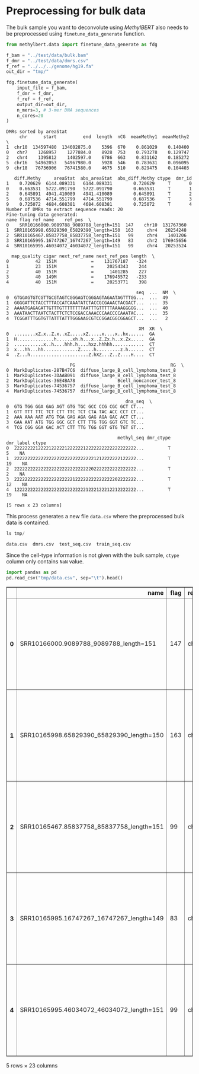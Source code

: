# Preprocessing for bulk data 

The bulk sample you want to deconvolute using _MethylBERT_ also needs to be preprocessed using `finetune_data_generate` function. 


```python
from methylbert.data import finetune_data_generate as fdg

f_bam = "../test/data/bulk.bam"
f_dmr = "../test/data/dmrs.csv"
f_ref = "../../../genome/hg19.fa"
out_dir = "tmp/"

fdg.finetune_data_generate(
    input_file = f_bam,
    f_dmr = f_dmr,
    f_ref = f_ref,
    output_dir=out_dir,
    n_mers=3, # 3-mer DNA sequences 
    n_cores=20
)
```

    DMRs sorted by areaStat
         chr      start          end  length  nCG  meanMethy1  meanMethy2  \
    1  chr10  134597480  134602875.0    5396  670    0.861029    0.140400   
    0   chr7    1268957    1277884.0    8928  753    0.793278    0.129747   
    2   chr4    1395812    1402597.0    6786  663    0.831162    0.185272   
    5  chr16   54962053   54967980.0    5928  546    0.783631    0.096095   
    9  chr18   76736906   76741580.0    4675  510    0.829475    0.104403   
    
       diff.Methy     areaStat  abs_areaStat  abs_diff.Methy ctype  dmr_id  
    1    0.720629  6144.089331   6144.089331        0.720629     T       0  
    0    0.663531  5722.091790   5722.091790        0.663531     T       1  
    2    0.645891  4941.410089   4941.410089        0.645891     T       2  
    5    0.687536  4714.551799   4714.551799        0.687536     T       3  
    9    0.725072  4684.608381   4684.608381        0.725072     T       4  
    Number of DMRs to extract sequence reads: 20
    Fine-tuning data generated:                                        name flag ref_name    ref_pos  \
    0    SRR10166000.9089788_9089788_length=151  147    chr10  131767360   
    1  SRR10165998.65829390_65829390_length=150  163     chr4   20254248   
    2  SRR10165467.85837758_85837758_length=151   99     chr4    1401206   
    3  SRR10165995.16747267_16747267_length=149   83     chr2  176945656   
    4  SRR10165995.46034072_46034072_length=151   99     chr4   20253524   
    
      map_quality cigar next_ref_name next_ref_pos length  \
    0          42  151M             =    131767187   -324   
    1          23  151M             =     20254343    244   
    2          40  151M             =      1401285    227   
    3          40  149M             =    176945572   -233   
    4          40  151M             =     20253771    398   
    
                                                     seq  ...  NM  \
    0  GTGGAGTGTCGTTGCGTAGTCGGGAGTCGGGAGTAGAATAGTTTGG...  ...  49   
    1  GGGGATTCTACCTTTACCATCAAATATCTACCGCGAAACTACGACT...  ...  35   
    2  AAAATGAGAGATTGTTTGTTTTTTTTAATTTGTTTTTAAAAGGGGG...  ...  40   
    3  AAATAACTTAATCTACTTCTCTCCGACCAAACCCAACCCCAAATAC...  ...  35   
    4  TCGGATTTGGTGTTATTTATTTGGGAAGCGTCCGGACGGCGGAGCT...  ...   2   
    
                                                      XM  XR  \
    0  ........xZ.x..Z.x..xZ.....xZ.....x....x..hx......  GA   
    1  H..............h......xh.h...x..Z.Zx.h..x.Zx.....  GA   
    2  ...........x..h....hhh.h....hxz.hhhhh............  CT   
    3  x...hh...hh.............Z.....h.........z.h......  CT   
    4  .Z...h......................Z.hXZ...Z..Z....H....  CT   
    
                            PG                                    RG  \
    0  MarkDuplicates-287B47C6  diffuse_large_B_cell_lymphoma_test_8   
    1  MarkDuplicates-3DAAB091  diffuse_large_B_cell_lymphoma_test_8   
    2  MarkDuplicates-36E4BA78                Bcell_noncancer_test_8   
    3  MarkDuplicates-74536757  diffuse_large_B_cell_lymphoma_test_8   
    4  MarkDuplicates-74536757  diffuse_large_B_cell_lymphoma_test_8   
    
                                                 dna_seq  \
    0  GTG TGG GGA GAG AGT GTG TGC GCC CCG CGC GCT CT...   
    1  GTT TTT TTC TCT CTT TTC TCT CTA TAC ACC CCT CT...   
    2  AAA AAA AAT ATG TGA GAG AGA GAG AGA GAC ACT CT...   
    3  GAA AAT ATG TGG GGC GCT CTT TTG TGG GGT GTC TC...   
    4  TCG CGG GGA GAC ACT CTT TTG TGG GGT GTG TGT GT...   
    
                                              methyl_seq dmr_ctype dmr_label ctype  
    0  2222222212222122222122222212222222222222222222...         T         5    NA  
    1  2222222222222222222222222222221212222222122222...         T        19    NA  
    2  2222222222222222222222222222202222222222222222...         T         2    NA  
    3  2222222222222222222222122222222222222202222222...         T        12    NA  
    4  1222222222222222222222222221222122212212222222...         T        19    NA  
    
    [5 rows x 23 columns]


This process generates a new file `data.csv` where the preprocessed bulk data is contained. 


```python
ls tmp/
```

    data.csv  dmrs.csv  test_seq.csv  train_seq.csv


Since the cell-type information is not given with the bulk sample, `ctype` column only contains `NaN` value. 


```python
import pandas as pd
pd.read_csv("tmp/data.csv", sep="\t").head()
```




<div>
<style scoped>
    .dataframe tbody tr th:only-of-type {
        vertical-align: middle;
    }

    .dataframe tbody tr th {
        vertical-align: top;
    }

    .dataframe thead th {
        text-align: right;
    }
</style>
<table border="1" class="dataframe">
  <thead>
    <tr style="text-align: right;">
      <th></th>
      <th>name</th>
      <th>flag</th>
      <th>ref_name</th>
      <th>ref_pos</th>
      <th>map_quality</th>
      <th>cigar</th>
      <th>next_ref_name</th>
      <th>next_ref_pos</th>
      <th>length</th>
      <th>seq</th>
      <th>...</th>
      <th>NM</th>
      <th>XM</th>
      <th>XR</th>
      <th>PG</th>
      <th>RG</th>
      <th>dna_seq</th>
      <th>methyl_seq</th>
      <th>dmr_ctype</th>
      <th>dmr_label</th>
      <th>ctype</th>
    </tr>
  </thead>
  <tbody>
    <tr>
      <th>0</th>
      <td>SRR10166000.9089788_9089788_length=151</td>
      <td>147</td>
      <td>chr10</td>
      <td>131767360</td>
      <td>42</td>
      <td>151M</td>
      <td>=</td>
      <td>131767187</td>
      <td>-324</td>
      <td>GTGGAGTGTCGTTGCGTAGTCGGGAGTCGGGAGTAGAATAGTTTGG...</td>
      <td>...</td>
      <td>49</td>
      <td>........xZ.x..Z.x..xZ.....xZ.....x....x..hx......</td>
      <td>GA</td>
      <td>MarkDuplicates-287B47C6</td>
      <td>diffuse_large_B_cell_lymphoma_test_8</td>
      <td>GTG TGG GGA GAG AGT GTG TGC GCC CCG CGC GCT CT...</td>
      <td>2222222212222122222122222212222222222222222222...</td>
      <td>T</td>
      <td>5</td>
      <td>NaN</td>
    </tr>
    <tr>
      <th>1</th>
      <td>SRR10165998.65829390_65829390_length=150</td>
      <td>163</td>
      <td>chr4</td>
      <td>20254248</td>
      <td>23</td>
      <td>151M</td>
      <td>=</td>
      <td>20254343</td>
      <td>244</td>
      <td>GGGGATTCTACCTTTACCATCAAATATCTACCGCGAAACTACGACT...</td>
      <td>...</td>
      <td>35</td>
      <td>H..............h......xh.h...x..Z.Zx.h..x.Zx.....</td>
      <td>GA</td>
      <td>MarkDuplicates-3DAAB091</td>
      <td>diffuse_large_B_cell_lymphoma_test_8</td>
      <td>GTT TTT TTC TCT CTT TTC TCT CTA TAC ACC CCT CT...</td>
      <td>2222222222222222222222222222221212222222122222...</td>
      <td>T</td>
      <td>19</td>
      <td>NaN</td>
    </tr>
    <tr>
      <th>2</th>
      <td>SRR10165467.85837758_85837758_length=151</td>
      <td>99</td>
      <td>chr4</td>
      <td>1401206</td>
      <td>40</td>
      <td>151M</td>
      <td>=</td>
      <td>1401285</td>
      <td>227</td>
      <td>AAAATGAGAGATTGTTTGTTTTTTTTAATTTGTTTTTAAAAGGGGG...</td>
      <td>...</td>
      <td>40</td>
      <td>...........x..h....hhh.h....hxz.hhhhh............</td>
      <td>CT</td>
      <td>MarkDuplicates-36E4BA78</td>
      <td>Bcell_noncancer_test_8</td>
      <td>AAA AAA AAT ATG TGA GAG AGA GAG AGA GAC ACT CT...</td>
      <td>2222222222222222222222222222202222222222222222...</td>
      <td>T</td>
      <td>2</td>
      <td>NaN</td>
    </tr>
    <tr>
      <th>3</th>
      <td>SRR10165995.16747267_16747267_length=149</td>
      <td>83</td>
      <td>chr2</td>
      <td>176945656</td>
      <td>40</td>
      <td>149M</td>
      <td>=</td>
      <td>176945572</td>
      <td>-233</td>
      <td>AAATAACTTAATCTACTTCTCTCCGACCAAACCCAACCCCAAATAC...</td>
      <td>...</td>
      <td>35</td>
      <td>x...hh...hh.............Z.....h.........z.h......</td>
      <td>CT</td>
      <td>MarkDuplicates-74536757</td>
      <td>diffuse_large_B_cell_lymphoma_test_8</td>
      <td>GAA AAT ATG TGG GGC GCT CTT TTG TGG GGT GTC TC...</td>
      <td>2222222222222222222222122222222222222202222222...</td>
      <td>T</td>
      <td>12</td>
      <td>NaN</td>
    </tr>
    <tr>
      <th>4</th>
      <td>SRR10165995.46034072_46034072_length=151</td>
      <td>99</td>
      <td>chr4</td>
      <td>20253524</td>
      <td>40</td>
      <td>151M</td>
      <td>=</td>
      <td>20253771</td>
      <td>398</td>
      <td>TCGGATTTGGTGTTATTTATTTGGGAAGCGTCCGGACGGCGGAGCT...</td>
      <td>...</td>
      <td>2</td>
      <td>.Z...h......................Z.hXZ...Z..Z....H....</td>
      <td>CT</td>
      <td>MarkDuplicates-74536757</td>
      <td>diffuse_large_B_cell_lymphoma_test_8</td>
      <td>TCG CGG GGA GAC ACT CTT TTG TGG GGT GTG TGT GT...</td>
      <td>1222222222222222222222222221222122212212222222...</td>
      <td>T</td>
      <td>19</td>
      <td>NaN</td>
    </tr>
  </tbody>
</table>
<p>5 rows × 23 columns</p>
</div>


